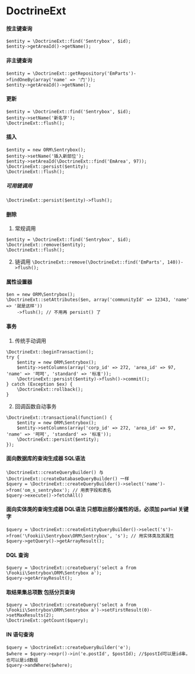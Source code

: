 # DoctrineExt

#### 按主键查询
```
$entity = \DoctrineExt::find('Sentrybox', $id);
$entity->getAreaId()->getName();
```

#### 非主键查询
```
$entity = \DoctrineExt::getRepository('EmParts')->findOneBy(array('name' => '门'));
$entity->getAreaId()->getName();
```

#### 更新
```
$entity = \DoctrineExt::find('Sentrybox', $id);
$entity->setName('新名字');
\DoctrineExt::flush();
```

#### 插入
```
$entity = new ORM\Sentrybox();
$entity->setName('插入新部位');
$entity->setAreaId(\DoctrineExt::find('EmArea', 97));
\DoctrineExt::persist($entity);
\DoctrineExt::flush();
```
##### 可用链调用
`\DoctrineExt::persist($entity)->flush();`

#### 删除
1. 常规调用
```
$entity = \DoctrineExt::find('Sentrybox', $id);
\DoctrineExt::remove($entity);
\DoctrineExt::flush();
```

2. 链调用
`\DoctrineExt::remove(\DoctrineExt::find('EmParts', 140))->flush();`

#### 属性设置器
```
$en = new ORM\Sentrybox();
\DoctrineExt::setAttributes($en, array('communityId' => 12343, 'name' => '就是这样'))
	->flush(); // 不用再 persist() 了
```

#### 事务
1. 传统手动调用
```
\DoctrineExt::beginTransaction();
try {
    $entity = new ORM\Sentrybox();
    $entity->setColumns(array('corp_id' => 272, 'area_id' => 97, 'name' => '呵呵', 'standard' => '标准'));
    \DoctrineExt::persist($entity)->flush()->commit();
} catch (Exception $ex) {
    \DoctrineExt::rollback();
}
```

2. 回调函数自动事务
```
\DoctrineExt::transactional(function() {
    $entity = new ORM\Sentrybox();
    $entity->setColumns(array('corp_id' => 272, 'area_id' => 97, 'name' => '呵呵', 'standard' => '标准'));
    \DoctrineExt::persist($entity);
});
```

#### 面向数据库的查询生成器 SQL语法
```
\DoctrineExt::createQueryBuilder() 与 \DoctrineExt::createDatabaseQueryBuilder() 一样
$query = \DoctrineExt::createQueryBuilder()->select('name')->from('om_s_sentrybox'); // 用表字段和表名
$query->execute()->fetchAll()
```

#### 面向实体类的查询生成器 DQL语法 只想取出部分属性的话，必须加 partial 关键字
```
$query = \DoctrineExt::createEntityQueryBuilder()->select('s')->from('\Fookii\Sentrybox\ORM\Sentrybox', 's'); // 用实体类及其属性
$query->getQuery()->getArrayResult();
```

#### DQL 查询
```
$query = \DoctrineExt::createQuery('select a from \Fookii\Sentrybox\ORM\Sentrybox a');
$query->getArrayResult();
```

#### 取结果集总项数 包括分页查询
```
$query = \DoctrineExt::createQuery('select a from \Fookii\Sentrybox\ORM\Sentrybox a')->setFirstResult(0)->setMaxResults(2);
\DoctrineExt::getCount($query);
```

#### IN 语句查询
```
$query = \DoctrineExt::createQueryBuilder('e');
$where = $query->expr()->in('e.postId', $postId); //$postId可以是id串，也可以是id数组
$query->andWhere($where);
```